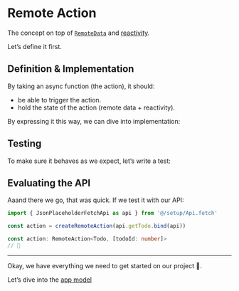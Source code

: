 # Remote Action

The concept on top of [`RemoteData`](./2-remote-data.md) and [reactivity](./3-reactivity-system.md).

Let’s define it first.

## Definition & Implementation

By taking an async function (the action), it should:
- be able to trigger the action.
- hold the state of the action (remote data + reactivity).

By expressing it this way, we can dive into implementation:

<!-- include [code:ts] ./setup/RemoteAction.ts -->

## Testing

To make sure it behaves as we expect, let’s write a test:

<!-- include [code:ts] ./setup/RemoteAction.spec.ts -->

## Evaluating the API

Aaand there we go, that was quick. If we test it with our API:

```ts
import { JsonPlaceholderFetchApi as api } from '@/setup/Api.fetch'

const action = createRemoteAction(api.getTodo.bind(api))

const action: RemoteAction<Todo, [todoId: number]>
// 🎉
```

---

Okay, we have everything we need to get started on our project 🎉.

Let’s dive into the [app model](./5-app-model.md)
